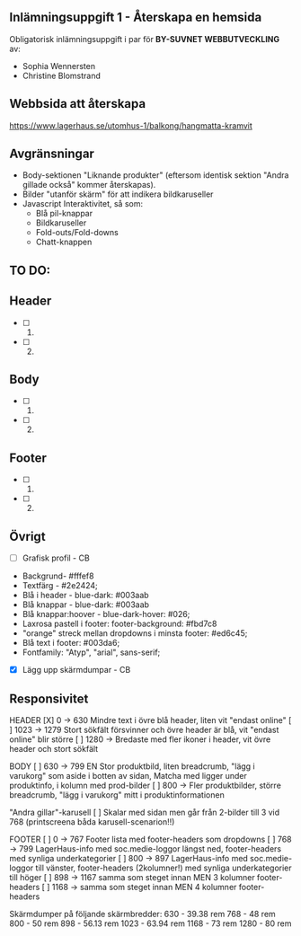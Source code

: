 ## Inlämningsuppgift 1 - Återskapa en hemsida

Obligatorisk inlämningsuppgift i par för **BY-SUVNET WEBBUTVECKLING** av:
* Sophia Wennersten
* Christine Blomstrand

## Webbsida att återskapa
https://www.lagerhaus.se/utomhus-1/balkong/hangmatta-kramvit

## Avgränsningar
- Body-sektionen "Liknande produkter" (eftersom identisk sektion "Andra gillade också" kommer återskapas).
- Bilder "utanför skärm" för att indikera bildkaruseller
- Javascript Interaktivitet, så som:
    - Blå pil-knappar
    - Bildkaruseller
    - Fold-outs/Fold-downs
    - Chatt-knappen


## TO DO:

## Header
- [ ] 1.
- [ ] 2.

## Body
- [ ] 1.
- [ ] 2.

## Footer
- [ ] 1.
- [ ] 2.

## Övrigt

- [ ] Grafisk profil - CB
- Backgrund- #fffef8
- Textfärg - #2e2424;
- Blå i header - blue-dark: #003aab
- Blå knappar - blue-dark: #003aab
- Blå knappar:hoover - blue-dark-hover: #026; 
- Laxrosa pastell i footer: footer-background: #fbd7c8
- "orange" streck mellan dropdowns i minsta footer: #ed6c45;
- Blå text i footer: #003da6;
- Fontfamily: "Atyp", "arial", sans-serif;

- [X] Lägg upp skärmdumpar - CB


## Responsivitet

HEADER
[X] 0 -> 630 Mindre text i övre blå header, liten vit "endast online" 
[ ] 1023 -> 1279 Stort sökfält försvinner och övre header är blå, vit "endast online" blir större
[ ] 1280 -> Bredaste med fler ikoner i header, vit övre header och stort sökfält

BODY
[ ] 630 -> 799 EN Stor produktbild, liten breadcrumb, "lägg i varukorg" som aside i botten av sidan, Matcha med ligger under produktinfo, i kolumn med prod-bilder
[ ] 800 -> Fler produktbilder, större breadcrumb, "lägg i varukorg" mitt i produktinformationen

"Andra gillar"-karusell 
[ ] Skalar med sidan men går från 2-bilder till 3 vid 768 (printscreena båda karusell-scenarion!!)

FOOTER
[ ] 0 -> 767 Footer lista med footer-headers som dropdowns 
[ ] 768 -> 799 LagerHaus-info med soc.medie-loggor längst ned, footer-headers med synliga underkategorier
[ ] 800 -> 897 LagerHaus-info med soc.medie-loggor till vänster,  footer-headers (2kolumner!) med synliga underkategorier till höger
[ ] 898 -> 1167 samma som steget innan MEN 3 kolumner footer-headers 
[ ] 1168 -> samma som steget innan MEN 4 kolumner footer-headers


Skärmdumper på följande skärmbredder:
630 - 39.38 rem
768 - 48 rem
800 - 50 rem
898 - 56.13 rem
1023 - 63.94 rem
1168 - 73 rem
1280 - 80 rem
